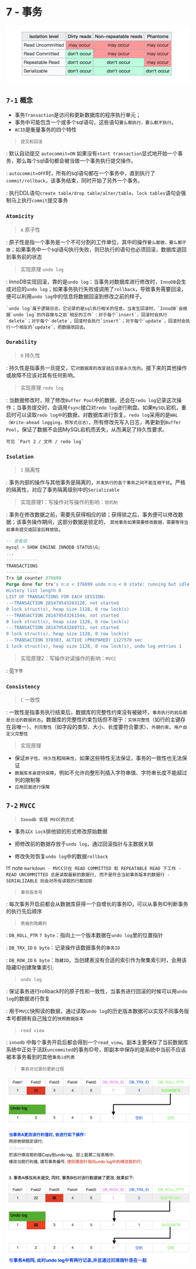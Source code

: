 # 7 - 事务

![](img/isolationlevel.png)

## `7-1` **`概念`**

- 事务`Transaction`是访问和更新数据库的程序执行单元；
- 事务中可能包含一个或多个sql语句，这些语句`要么都执行，要么都不执行`。
 - `ACID`是衡量事务的四个特性

> `提交和回滚`

:	默认自动提交 `autocommit=ON`
	如果没有`start transaction`显式地开始一个事务，那么每个sql语句都会被当做一个事务执行提交操作。

:	`autocommit=OFF`时，所有的sql语句都在一个事务中，直到执行了`commit/rollback`，该事务结束，同时开始了另外一个事务。

: 	执行DDL语句`create table/drop table/alter/table`、`lock tables`语句会强制马上执行`commit`提交事务

### `Atomicity`

> `A` 原子性

: 原子性是指一个事务是一个不可分割的工作单位，其中的操作`要么都做，要么都不做`；如果事务中一个sql语句执行失败，则已执行的语句也必须回滚，数据库退回到事务前的状态

> 实现原理 `undo log`

:	InnoDB实现回滚，靠的是`undo log`：当事务对数据库进行修改时，`InnoDB`会生成对应的`undo log`；如果事务执行失败或调用了`rollback`，导致事务需要回滚，便可以利用`undo log`中的信息将数据回滚到修改之前的样子。

	`undo log`属于逻辑日志，它记录的是sql执行相关的信息。当发生回滚时，`InnoDB`会根据`undo log`的内容做与之前`相反的工作`：对于每个`insert`，回滚时会执行`delete`；对于每个`delete`，回滚时会执行`insert`；对于每个`update`，回滚时会执行一个相反的`update`，把数据改回去。

### `Durability`

> `D` 持久性

: 持久性是指事务一旦提交，它`对数据库的改变就应该是永久性的`。接下来的其他操作或故障不应该对其有任何影响。

> 实现原理 `redo log`

:	当数据修改时，除了修改`Buffer Pool`中的数据，还会在`redo log`记录这次操作；当事务提交时，会调用`fsync`接口对`redo log`进行刷盘。如果`MySQL`宕机，重启时可以读取`redo log中`的数据，对数据库进行恢复。`redo log`采用的是`WAL（Write-ahead logging，预写式日志）`，所有修改先写入日志，再更新到`Buffer Pool`，保证了数据不会因MySQL宕机而丢失，从而满足了持久性要求。

 	可见 `Part 2 / 文件 / redo log`

### `Isolation`

> `I` 隔离性

: 事务内部的操作与其他事务是隔离的，`并发执行的各个事务之间不能互相干扰`。严格的隔离性，对应了事务隔离级别中的`Serializable`

> 实现原理1：写操作对写操作的影响：`锁机制`

:	事务在修改数据之前，需要先获得相应的锁；获得锁之后，事务便可以修改数据；该事务操作期间，这部分数据是锁定的，	`其他事务如果需要修改数据，需要等待当前事务提交或回滚后释放锁`。

```sql
-- 查看锁
mysql > SHOW ENGINE INNODB STATUS\G;
...
------------
TRANSACTIONS
------------
Trx id counter 376699
Purge done for trx's n:o < 376699 undo n:o < 0 state: running but idle
History list length 0
LIST OF TRANSACTIONS FOR EACH SESSION:
---TRANSACTION 281479543263128, not started
0 lock struct(s), heap size 1128, 0 row lock(s)
---TRANSACTION 281479543261544, not started
0 lock struct(s), heap size 1128, 0 row lock(s)
---TRANSACTION 281479543260752, not started
0 lock struct(s), heap size 1128, 0 row lock(s)
---TRANSACTION 370303, ACTIVE (PREPARED) 1127570 sec
1 lock struct(s), heap size 1128, 0 row lock(s), undo log entries 1
```

> 实现原理2：写操作对读操作的影响：`MVCC`

:	见`下节`

### `Consistency`

> `C` 一致性

: 一致性是指事务执行结束后，数据库的完整性约束没有被破坏，`事务执行的前后都是合法的数据状态`。数据库的完整性约束包括但不限于：`实体完整性`（如行的主键存在且唯一）、`列完整性`（如字段的类型、大小、长度要符合要求）、`外键约束`、`用户自定义完整性`

> 实现原理

- 保证`原子性`、`持久性`和`隔离性`，如果这些特性无法保证，事务的一致性也无法保证
- `数据库本身提供保障`，例如不允许向整形列插入字符串值、字符串长度不能超过列的限制等
- `应用层面进行保障`

## `7-2` **`MVCC`**

> **`Innodb 实现 MVCC的方式`**

- 事务以`X Lock`排他锁的形式修改原始数据

- 把修改前的数据存放于`undo log`，通过回滚指针与主数据关联

- 修改失败恢复`undo log`中的数据`rollback`

!!! note
	```markdown
	- MVCC只在 READ COMMITTED 和 REPEATABLE READ 下工作
  	- READ UNCOMMITTED 总是读取最新的数据行, 而不是符合当前事务版本的数据行
	- SERIALIZABLE 则会对所有读取的行都加锁
	```

> `事务版本号`

: 每次事务开启前都会从数据库获得一个自增长的事务ID，可以从事务ID判断事务的执行先后顺序

> `表格的隐藏列`

:  `DB_ROLL_PTR` `7 byte`：指向上一个版本数据在`undo log`里的位置指针

:  `DB_TRX_ID` `6 byte`：记录操作该数据事务的`事务ID`

:  `DB_ROW_ID` `6 byte`：`隐藏ID`，当创建表没有合适的索引作为聚集索引时，会用该隐藏ID创建聚集索引;

> `undo log`

:	保证事务进行rollback时的原子性和一致性，当事务进行回滚的时候可以用`undo log`的数据进行恢复

:	用于`MVCC`快照读的数据，通过读取`undo log`的历史版本数据可以实现不同事务版本号都拥有自己独立的`快照数据版本`

> `read view`

: `innodb` 中每个事务开启后都会得到一个`read_view`。副本主要保存了当前数据库系统中正处于活跃`uncommited`的事务ID号，即副本中保存的是系统中当前不应该被本事务看到的其他`事务id列表`

> `事务对记录的更新过程`

![](img/updateprocess.png)
